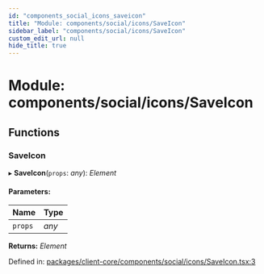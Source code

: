 ```yaml
---
id: "components_social_icons_saveicon"
title: "Module: components/social/icons/SaveIcon"
sidebar_label: "components/social/icons/SaveIcon"
custom_edit_url: null
hide_title: true
---
```


# Module: components/social/icons/SaveIcon

## Functions

### SaveIcon

▸ **SaveIcon**(`props`: *any*): *Element*

#### Parameters:

Name | Type |
:------ | :------ |
`props` | *any* |

**Returns:** *Element*

Defined in: [packages/client-core/components/social/icons/SaveIcon.tsx:3](https://github.com/xr3ngine/xr3ngine/blob/56376a778/packages/client-core/components/social/icons/SaveIcon.tsx#L3)
